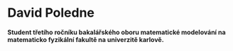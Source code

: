 # David Poledne
__Student třetího ročníku bakalářského oboru matematické modelování na matematicko fyzikální fakultě na univerzitě karlově.__
